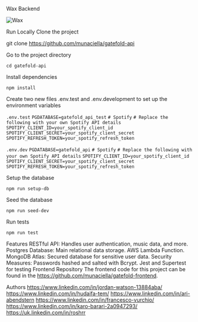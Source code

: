Wax Backend

![Wax](https://github.com/munaciella/gatefold-api/assets/122890990/45452ad1-5526-4b5c-8207-c5250825bc3c)

Run Locally
Clone the project

  git clone https://github.com/munaciella/gatefold-api
  
Go to the project directory

  ```cd gatefold-api```

Install dependencies

  ```npm install```

Create two new files .env.test and .env.development to set up the environment variables

```.env.test```
```PGDATABASE=gatefold_api_test```
```# Spotify```
```# Replace the following with your own Spotify API details```
```SPOTIFY_CLIENT_ID=your_spotify_client_id```
```SPOTIFY_CLIENT_SECRET=your_spotify_client_secret```
```SPOTIFY_REFRESH_TOKEN=your_spotify_refresh_token```

```.env.dev```
```PGDATABASE=gatefold_api```
```# Spotify```
```# Replace the following with your own Spotify API details```
```SPOTIFY_CLIENT_ID=your_spotify_client_id```
```SPOTIFY_CLIENT_SECRET=your_spotify_client_secret```
```SPOTIFY_REFRESH_TOKEN=your_spotify_refresh_token```

Setup the database

```npm run setup-db```

Seed the database

```npm run seed-dev```

Run tests

```npm run test```

Features
RESTful API: Handles user authentication, music data, and more.
Postgres Database: Main relational data storage.
AWS Lambda Function.
MongoDB Atlas: Secured database for sensitive user data.
Security Measures: Passwords hashed and salted with Bcrypt.
Jest and Supertest for testing
Frontend Repository
The frontend code for this project can be found in the https://github.com/munaciella/gatefold-frontend.

Authors
[](https://www.linkedin.com/in/jordan-watson-13884aba/)https://www.linkedin.com/in/jordan-watson-13884aba/
https://www.linkedin.com/in/hudaifa-tem/
[
](https://www.linkedin.com/in/ari-abendstern)https://www.linkedin.com/in/ari-abendstern
https://www.linkedin.com/in/francesco-vurchio/
https://www.linkedin.com/in/karo-barari-2a0947293/
https://uk.linkedin.com/in/roshrr
